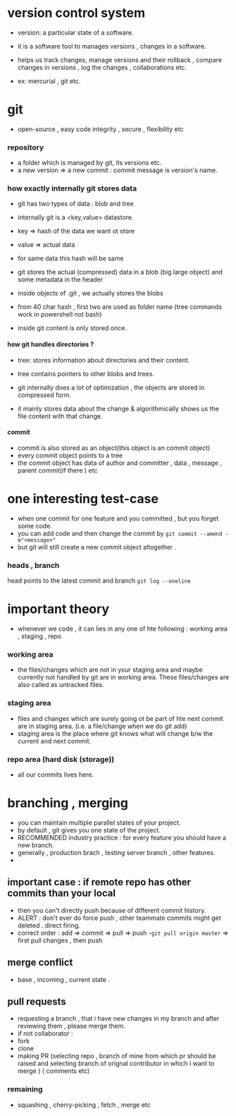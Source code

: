 
# version control system 
- version: a particular state of a software.

- it is a software tool to manages versions , changes in a software.
 
- helps us track changes, manage versions and their rollback , compare changes in versions , log the changes , collaborations etc.

- ex: mercurial , git etc.

# git 
- open-source , easy code integrity , secure , flexibility etc 
### repository 
- a folder which is managed by git, its versions etc.  
- a new version => a new commit : commit message is version's name.  

### how exactly internally git stores data 
- git has two types of data : blob and tree  
- internally git is a <key,value> datastore.  
- key => hash of the data we want ot store  
- value => actual data  
- for same data this hash will be same  
- git stores the actual (compressed) data in a blob (big large object) and some metadata in the header 

- inside objects of .git , we actually stores the blobs  
- from 40 char hash , first two are used as folder name  (tree commands work in powershell not bash)    
- inside git content is only stored once.  

#### how git handles directories ?
- tree: stores information about directories and their content.  
- tree contains pointers to other blobs and trees.  

- git internally does a lot of optimization , the objects are stored in compressed form. 
- it mainly stores data about the change & algorithmically shows us the file content with that change.
#### commit 
- commit is also stored as an object(this object is an commit object)  
- every commit object points to a tree  
- the commit object has data of author and committer , data , message , parent commit(if there ) etc


# one interesting test-case 
- when one commit for one feature and you committed , but you forget some code.
- you can add code and then change the commit by `git commit --amend -m"<message>"`
- but git will still create a new commit object altogether .


### heads , branch 
head points to the latest commit and branch `git log --oneline`

# important theory 
- whenever we code , it can lies in any one of hte following : working area , staging , repo
### working area
- the files/changes which are not in your staging area and maybe currently not handled by git are in working area. These files/changes are also called as untracked files. 
### staging area 
- files and changes which are surely going ot be part of hte next commit are in staging area. (i.e. a file/change when we do git add)
- staging area is the place where git knows what will change b/w the current and next commit.
### repo area (hard disk (storage))
- all our commits lives here.

# branching , merging
- you can maintain multiple parallel states of your project.
- by default , git gives you one state of the project.
- RECOMMENDED industry practice : for every feature you should have a new branch.
- generally , production brach , testing server branch , other features.
- 

## important case : if remote repo has other commits than your local 
- then you can't directly push because of different commit history.
- ALERT : don't ever do force push , other teammate commits might get deleted . direct firing. 
- correct order : add => commit => pull => push 
-`git pull origin master` => first pull changes , then push


## merge conflict 
- base , incoming , current state .

## pull requests 
- requesting a branch , that i have new changes in my branch and after reviewing them , please merge them.
- if not collaborator :
- fork 
- clone 
- making PR (selecting repo , branch of mine from which pr should be raised and selecting branch of orignal contributor in which i want to merge ) ( comments etc)


### remaining 
- squashing , cherry-picking , fetch  , merge etc